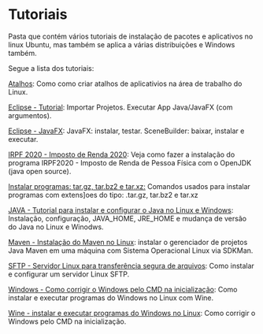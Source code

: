# Tutoriais

Pasta que contém vários tutoriais de instalação de pacotes e aplicativos no linux Ubuntu, mas também se aplica a várias distribuições e Windows também.

Segue a lista dos tutoriais:

[Atalhos](https://github.com/Elildes/tutoriais/edit/master/atalhos.md):
Como como criar atalhos de aplicativios na área de trabalho do Linux.

[Eclipse - Tutorial](https://github.com/Elildes/tutoriais/blob/master/Eclipse.md):
Importar Projetos. Executar App Java/JavaFX (com argumentos).

[Eclipse - JavaFX](https://github.com/Elildes/tutoriais/blob/master/Eclipse-JavaFX.md):
JavaFX: instalar, testar. SceneBuilder: baixar, instalar e executar.

[IRPF 2020 - Imposto de Renda 2020](https://github.com/Elildes/tutoriais/blob/master/irpf-2020):
Veja como fazer a instalação do programa IRPF2020 - Imposto de Renda de Pessoa Física com o OpenJDK (java open source).

[Instalar programas: tar.gz, tar.bz2 e tar.xz:](https://github.com/Elildes/tutoriais/blob/master/instalar%20programas_.tar.gz_tar.bz2_tar.xz.txt)
Comandos usados para instalar programas com extens]oes do tipo:  .tar.gz, tar.bz2 e tar.xz

[JAVA - Tutorial para instalar e configurar o Java no Linux e Windows](https://github.com/Elildes/tutoriais/blob/master/java.md):
Instalação, configuração, JAVA_HOME, JRE_HOME e mudança de versão do Java no Linux e Winodws.

[Maven - Instalação do Maven no Linux](https://github.com/Elildes/tutoriais/blob/master/maven.md):
instalar o gerenciador de projetos Java Maven em uma máquina com Sistema Operacional Linux via SDKMan.

[SFTP - Servidor Linux para transferência segura de arquivos](https://github.com/Elildes/tutoriais/blob/master/sftp-server.md):
Como instalar e configurar um servidor Linux SFTP.

[Windows - Como corrigir o Windows pelo CMD na inicialização](https://github.com/Elildes/tutoriais/blob/master/wine.md):
Como instalar e executar programas do Windows no Linux com Wine.

[Wine - instalar e executar programas do Windows no Linux](https://github.com/Elildes/tutoriais/blob/master/windows-corrigir-inicializa%C3%A7%C3%A3o.md):
Como corrigir o Windows pelo CMD na inicialização.


